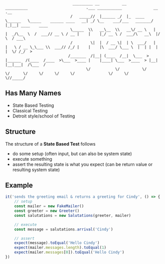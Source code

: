 

								  _________ __          __           __________                          .___ ___________              __  .__                
								 /   _____//  |______ _/  |_  ____   \______   \_____    ______ ____   __| _/ \__    ___/___   _______/  |_|__| ____    ____  
								 \_____  \\   __\__  \\   __\/ __ \   |    |  _/\__  \  /  ___// __ \ / __ |    |    |_/ __ \ /  ___/\   __\  |/    \  / ___\ 
								 /        \|  |  / __ \|  | \  ___/   |    |   \ / __ \_\___ \\  ___// /_/ |    |    |\  ___/ \___ \  |  | |  |   |  \/ /_/  >
								/_______  /|__| (____  /__|  \___  >  |______  /(____  /____  >\___  >____ |    |____| \___  >____  > |__| |__|___|  /\___  / 
										\/           \/          \/          \/      \/     \/     \/     \/               \/     \/               \//_____/  



## Has Many Names

* State Based Testing
* Classical Testing
* Detroit style/school of Testing

## Structure

The structure of a **State Based Test** follows

* do some setup (often input, but can also be system state)
* execute something
* assert the resulting state is what you expect (can be return value or resulting system state)

## Example

```typescript
it('sends the greeting email & returns a greeting for Cindy', () => {
	// setup
	const mailer = new FakeMailer()
	const greeter = new Greeter()
	const salutations = new Salutations(greeter, mailer)

	// execute
	const message = salutations.arrival('Cindy')

	// assert
	expect(message).toEqual('Hello Cindy')
	expect(mailer.messages.length).toEqual(1)
	expect(mailer.messages[0]).toEqual('Hello Cindy')
})
```
